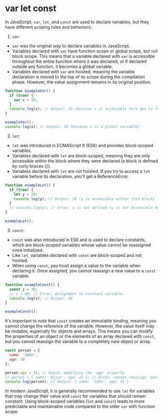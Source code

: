 # var let const


In JavaScript, `var`, `let`, and `const` are used to declare variables, but they have different scoping rules and behaviors:

1. `var`:

- `var` was the original way to declare variables in JavaScript.
- Variables declared with `var` have function scope or global scope, but not block scope. This means that a variable declared with `var` is accessible throughout the entire function where it was declared, or if declared outside any function, it becomes a global variable.
- Variables declared with `var` are hoisted, meaning the variable declaration is moved to the top of its scope during the compilation phase. However, the value assignment remains in its original position.

```javascript
function exampleVar() {
  if (true) {
    var x = 10;
  }
  console.log(x); // Output: 10 (because x is accessible here due to function scope)
}

exampleVar();
console.log(x); // Output: 10 (because x is a global variable)
```

2. `let`:

- `let` was introduced in ECMAScript 6 (ES6) and provides block-scoped variables.
- Variables declared with `let` are block-scoped, meaning they are only accessible within the block where they were declared (a block is defined by curly braces {}).
- Variables declared with `let` are not hoisted. If you try to access a `let` variable before its declaration, you'll get a ReferenceError.

```javascript
function exampleLet() {
  if (true) {
    let y = 20;
    console.log(y); // Output: 20 (y is accessible within this block)
  }
  // console.log(y); // Error: y is not defined (y is not accessible here)
}

exampleLet();
```

3. `const`:

- `const` was also introduced in ES6 and is used to declare constants, which are block-scoped variables whose value cannot be reassigned once initialized.
- Like `let`, variables declared with `const` are block-scoped and not hoisted.
- When using `const`, you must assign a value to the variable when declaring it. Once assigned, you cannot reassign a new value to a `const` variable.

```javascript
function exampleConst() {
  const z = 30;
  // z = 40; // Error: Assignment to constant variable.
  console.log(z); // Output: 30
}

exampleConst();
```

It's important to note that `const` creates an immutable binding, meaning you cannot change the reference of the variable. However, the value itself may be mutable, especially for objects and arrays. This means you can modify the properties of an object or the elements of an array declared with `const`, but you cannot reassign the variable to a completely new object or array.

```javascript
const person = {
  name: 'John',
  age: 30
};

person.age = 31; // Valid, modifying the 'age' property
// person = { name: 'Alice', age: 25 }; // Error, cannot reassign 'person'
console.log(person); // Output: { name: 'John', age: 31 }
```

In modern JavaScript, it is generally recommended to use `let` for variables that may change their value and `const` for variables that should remain constant. Using block-scoped variables (`let` and `const`) leads to more predictable and maintainable code compared to the older `var` with function scope.
